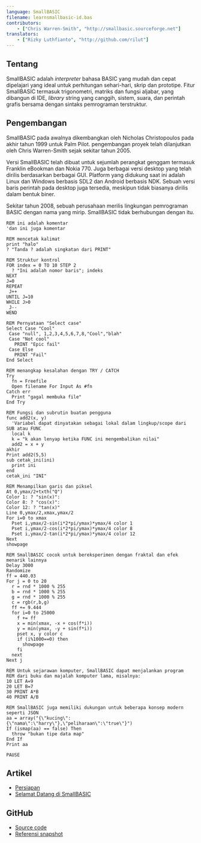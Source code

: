 ```yaml
---
language: SmallBASIC
filename: learnsmallbasic-id.bas
contributors:
    - ["Chris Warren-Smith", "http://smallbasic.sourceforge.net"]
translators:
    - ["Rizky Luthfianto", "http://github.com/rilut"]
---
```


## Tentang

SmallBASIC adalah *interpreter* bahasa BASIC yang mudah dan cepat dipelajari yang ideal untuk perhitungan sehari-hari, skrip dan prototipe. Fitur SmallBASIC termasuk trigonometri, matriks dan fungsi aljabar, yang dibangun di IDE, *library* string yang canggih, sistem, suara, dan perintah grafis bersama dengan sintaks pemrograman terstruktur.

## Pengembangan

SmallBASIC pada awalnya dikembangkan oleh Nicholas Christopoulos pada akhir tahun 1999 untuk Palm Pilot. pengembangan proyek telah dilanjutkan oleh Chris Warren-Smith sejak sekitar tahun 2005.

Versi SmallBASIC telah dibuat untuk sejumlah perangkat genggam termasuk Franklin eBookman dan Nokia 770. Juga berbagai versi desktop yang telah dirilis berdasarkan berbagai GUI. Platform yang didukung saat ini adalah Linux dan Windows berbasis SDL2 dan Android berbasis NDK. Sebuah versi baris perintah pada desktop juga tersedia, meskipun tidak biasanya dirilis dalam bentuk biner.

Sekitar tahun 2008, sebuah perusahaan merilis lingkungan pemrograman BASIC dengan nama yang mirip. SmallBASIC tidak berhubungan dengan itu.

```
REM ini adalah komentar
'dan ini juga komentar

REM mencetak kalimat
print "halo"
? "Tanda ? adalah singkatan dari PRINT"

REM Struktur kontrol
FOR index = 0 TO 10 STEP 2
  ? "Ini adalah nomor baris"; indeks
NEXT
J=0
REPEAT
 J++
UNTIL J=10
WHILE J>0
 J--
WEND

REM Pernyataan "Select case"
Select Case "Cool"
 Case "null", 1,2,3,4,5,6,7,8,"Cool","blah"
 Case "Not cool"
   PRINT "Epic fail"
 Case Else
   PRINT "Fail"
End Select

REM menangkap kesalahan dengan TRY / CATCH
Try
  fn = Freefile
  Open filename For Input As #fn
Catch err
  Print "gagal membuka file"
End Try

REM Fungsi dan subrutin buatan pengguna
func add2(x, y)
  'Variabel dapat dinyatakan sebagai lokal dalam lingkup/scope dari SUB atau FUNC
  local k
  k = "k akan lenyap ketika FUNC ini mengembalikan nilai"
  add2 = x + y
akhir
Print add2(5,5)
sub cetak_ini(ini)
  print ini
end
cetak_ini "INI"

REM Menampilkan garis dan piksel
At 0,ymax/2+txth("Q")
Color 1: ? "sin(x)":
Color 8: ? "cos(x)":
Color 12: ? "tan(x)"
Line 0,ymax/2,xmax,ymax/2
For i=0 to xmax
  Pset i,ymax/2-sin(i*2*pi/ymax)*ymax/4 color 1
  Pset i,ymax/2-cos(i*2*pi/ymax)*ymax/4 color 8
  Pset i,ymax/2-tan(i*2*pi/ymax)*ymax/4 color 12
Next
showpage

REM SmallBASIC cocok untuk bereksperimen dengan fraktal dan efek menarik lainnya
Delay 3000
Randomize
ff = 440.03
For j = 0 to 20
  r = rnd * 1000 % 255
  b = rnd * 1000 % 255
  g = rnd * 1000 % 255
  c = rgb(r,b,g)
  ff += 9.444
  for i=0 to 25000
    f += ff
    x = min(xmax, -x + cos(f*i))
    y = min(ymax, -y + sin(f*i))
    pset x, y color c
    if (i%1000==0) then
      showpage
    fi
  next
Next j

REM Untuk sejarawan komputer, SmallBASIC dapat menjalankan program
REM dari buku dan majalah komputer lama, misalnya:
10 LET A=9
20 LET B=7
30 PRINT A*B
40 PRINT A/B

REM SmallBASIC juga memiliki dukungan untuk beberapa konsep modern seperti JSON
aa = array("{\"kucing\":{\"nama\":\"harry\"},\"peliharaan\":\"true\"}")
If (ismap(aa) == false) Then
  throw "bukan tipe data map"
End If
Print aa

PAUSE
```

## Artikel

* [Persiapan](http://smallbasic.sourceforge.net/?q=node/1573)
* [Selamat Datang di SmallBASIC](http://smallbasic.sourceforge.net/?q=node/838)

## GitHub

* [Source code](https://github.com/smallbasic/SmallBASIC)
* [Referensi snapshot](http://smallbasic.github.io/)
